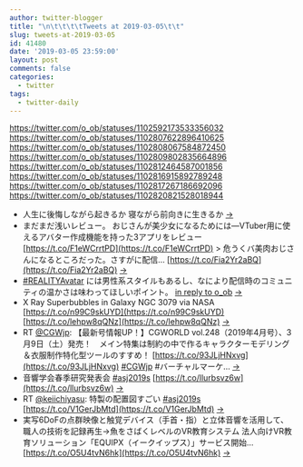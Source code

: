 ```yaml
---
author: twitter-blogger
title: "\n\t\t\t\tTweets at 2019-03-05\t\t"
slug: tweets-at-2019-03-05
id: 41480
date: '2019-03-05 23:59:00'
layout: post
comments: false
categories:
  - twitter
tags:
  - twitter-daily
---
```


https://twitter.com/o_ob/statuses/1102592173533356032 https://twitter.com/o_ob/statuses/1102807622896410625 https://twitter.com/o_ob/statuses/1102808067584872450 https://twitter.com/o_ob/statuses/1102809802835664896 https://twitter.com/o_ob/statuses/1102812464587001856 https://twitter.com/o_ob/statuses/1102816915892789248 https://twitter.com/o_ob/statuses/1102817267186692096 https://twitter.com/o_ob/statuses/1102820821528018944  

*   人生に後悔しながら起きるか 寝ながら前向きに生きるか [->](https://twitter.com/o_ob/statuses/1102592173533356032)
*   まだまだ浅いレビュー。 おじさんが美少女になるためには―VTuber用に使えるアバター作成機能を持った3アプリをレビュー [https://t.co/F1eWCrrtPD](https://t.co/F1eWCrrtPD) > 危うくバ美肉おじさんになるところだった。さすがに配信… [https://t.co/Fia2Yr2aBQ](https://t.co/Fia2Yr2aBQ) [->](https://twitter.com/o_ob/statuses/1102807622896410625)
*   [#REALITYAvatar](https://twitter.com/search?q=%23REALITYAvatar&src=hash) には男性系スタイルもあるし、なにより配信時のコミュニティの温かさは味わってほしいポイント。 [in reply to o_ob](https://twitter.com/o_ob/statuses/1102807622896410625) [->](https://twitter.com/o_ob/statuses/1102808067584872450)
*   X Ray Superbubbles in Galaxy NGC 3079 via NASA [https://t.co/n99C9skUYD](https://t.co/n99C9skUYD) [https://t.co/lehpw8qQNz](https://t.co/lehpw8qQNz) [->](https://twitter.com/o_ob/statuses/1102809802835664896)
*   RT [@CGWjp](https://twitter.com/CGWjp): 【最新号情報UP！】CGWORLD vol.248（2019年4月号）、3月9日（土）発売！　メイン特集は制約の中で作るキャラクターモデリング＆衣服制作特化型ツールのすすめ！ [https://t.co/93JLjHNxvg](https://t.co/93JLjHNxvg) [#CGWjp](https://twitter.com/search?q=%23CGWjp&src=hash) #バーチャルマーケ… [->](https://twitter.com/o_ob/statuses/1102812464587001856)
*   音響学会春季研究発表会 [#asj2019s](https://twitter.com/search?q=%23asj2019s&src=hash) [https://t.co/llurbsvz6w](https://t.co/llurbsvz6w) [->](https://twitter.com/o_ob/statuses/1102816915892789248)
*   RT [@keiichiyasu](https://twitter.com/keiichiyasu): 特製の配置図すごい [#asj2019s](https://twitter.com/search?q=%23asj2019s&src=hash) [https://t.co/V1GerJbMtd](https://t.co/V1GerJbMtd) [->](https://twitter.com/o_ob/statuses/1102817267186692096)
*   実写6DoFの点群映像と触覚デバイス（手首・指）と立体音響を活用して、職人の技術を記録再生→魚をさばくレベルのVR教育システム 法人向けVR教育ソリューション「EQUIPX（イークイップス）」サービス開始… [https://t.co/O5U4tvN6hk](https://t.co/O5U4tvN6hk) [->](https://twitter.com/o_ob/statuses/1102820821528018944)
